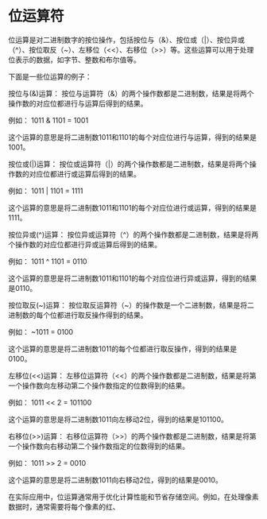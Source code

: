 # 位运算符


位运算是对二进制数字的按位操作，包括按位与（&）、按位或（|）、按位异或（^）、按位取反（~）、左移位（<<）、右移位（>>）等。这些运算可以用于处理位表示的数据，如字节、整数和布尔值等。

下面是一些位运算的例子：

按位与(&)运算：
按位与运算符（&）的两个操作数都是二进制数，结果是将两个操作数的对应位都进行与运算后得到的结果。

例如： 1011 & 1101 = 1001

这个运算的意思是将二进制数1011和1101的每个对应位进行与运算，得到的结果是1001。

按位或(|)运算：
按位或运算符（|）的两个操作数都是二进制数，结果是将两个操作数的对应位都进行或运算后得到的结果。

例如： 1011 | 1101 = 1111

这个运算的意思是将二进制数1011和1101的每个对应位进行或运算，得到的结果是1111。

按位异或(^)运算：
按位异或运算符（^）的两个操作数都是二进制数，结果是将两个操作数的对应位都进行异或运算后得到的结果。

例如： 1011 ^ 1101 = 0110

这个运算的意思是将二进制数1011和1101的每个对应位进行异或运算，得到的结果是0110。

按位取反(~)运算：
按位取反运算符（~）的操作数是一个二进制数，结果是将二进制数的每个位都进行取反操作得到的结果。

例如： ~1011 = 0100

这个运算的意思是将二进制数1011的每个位都进行取反操作，得到的结果是0100。

左移位(<<)运算：
左移位运算符（<<）的两个操作数都是二进制数，结果是将第一个操作数向左移动第二个操作数指定的位数得到的结果。

例如： 1011 << 2 = 101100

这个运算的意思是将二进制数1011向左移动2位，得到的结果是101100。

右移位(>>)运算：
右移位运算符（>>）的两个操作数都是二进制数，结果是将第一个操作数向右移动第二个操作数指定的位数得到的结果。

例如： 1011 >> 2 = 0010

这个运算的意思是将二进制数1011向右移动2位，得到的结果是0010。

在实际应用中，位运算通常用于优化计算性能和节省存储空间。例如，在处理像素数据时，通常需要将每个像素的红、